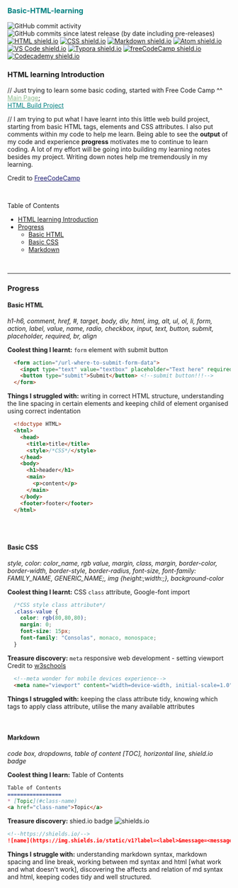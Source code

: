 <h3><a name="title" style="color: Teal;"><b>Basic-HTML-learning</b></a></h3>

<img alt="GitHub commit activity" src="https://img.shields.io/github/commit-activity/m/mcjoules/html-learning?color=brightgreen&logo=github"> <img alt="GitHub commits since latest release (by date including pre-releases)" src="https://img.shields.io/github/commits-since/mcjoules/html-learning/v1.0.0?color=brightgreen&include_prereleases&logo=github">
<a href="https://html.spec.whatwg.org/" target="_blank"><img alt="HTML shield.io" src="https://img.shields.io/static/v1?label=HTML&message=build&color=green&logo=HTML5"></a>
<a href="https://www.w3.org/Style/CSS/Overview.en.html" target="_blank"><img alt="CSS shield.io" src="https://img.shields.io/static/v1?label=CSS&message=build&color=green&logo=CSS3"></a>
<a href="https://daringfireball.net/projects/markdown/" target="_blank"><img alt="Markdown shield.io" src="https://img.shields.io/static/v1?label=Markdown&message=build&color=green&logo=Markdown"></a>
<a href="https://atom.io/" target="_blank"><img alt="Atom shield.io" src="https://img.shields.io/static/v1?label=Atom&message=editor&color=teal&logo=Atom"></a>
<a href="https://code.visualstudio.com/" target="_blank"><img alt="VS Code shield.io" src="https://img.shields.io/static/v1?label=VS%20Code&message=editor&color=teal&logo=Visual%20Studio%20Code"></a>
<a href="https://typora.io/" target="_blank"><img alt="Typora shield.io" src="https://img.shields.io/static/v1?label=Typora&message=editor&color=teal&logo="></a>
<a href="https://www.freecodecamp.org/" target="_blank"><img alt="freeCodeCamp shield.io" src="https://img.shields.io/static/v1?label=freeCodeCamp&message=course&color=yellow&logo=freeCodeCamp"></a>
<a href="https://www.codecademy.com/learn" target="_blank"><img alt="Codecademy shield.io" src="https://img.shields.io/static/v1?label=Codecademy&message=course&color=yellow&logo=Codecademy"></a>

### HTML learning Introduction
// Just trying to learn some basic coding, started with Free Code Camp ^^<br>
<a href="https://mcjoules.github.io/html-learning" style="color: DarkSeaGreen;">Main Page</a>;<br>
<a href="https://mcjoules.github.io/html-learning/web-build-project/htmlbasic.html" target="_blank" style="color: Teal;"> HTML Build Project</a>

// I am trying to put what I have learnt into this little web build project, starting from basic HTML tags, elements and CSS attributes. I also put comments within my code to help me learn. Being able to see the <b>output</b> of my code and experience <b>progress</b> motivates me to continue to learn coding. A lot of my effort will be going into building my learning notes besides my project. Writing down notes help me tremendously in my learning.

Credit to <a href="https://www.freecodecamp.org/" target="_blank" style="color: MidnightBlue">FreeCodeCamp<a>

<br/>

Table of Contents
- [HTML learning Introduction](#html-learning-introduction)
- [Progress](#progress)
  * [Basic HTML](#basic-html)
  * [Basic CSS](#basic-css)
  * [Markdown](#markdown)

<br/>


---
### Progress

#### Basic HTML
*h1-h6, comment, href, #, target, body, div, html, img, alt, ul, ol, li, form, action, label, value, name, radio, checkbox, input, text, button, submit, placeholder, required, br, align*
<br/>

**Coolest thing I learnt:** `form` element with submit button

  ```html
    <form action="/url-where-to-submit-form-data">
      <input type="text" value="textbox" placeholder="Text here" required> <!--required attribute, required before submit-->
      <button type="submit">Submit</button> <!--submit button!!!-->
    </form>
  ```

**Things I struggled with:** writing in correct HTML structure, understanding the line spacing in certain elements and keeping child of element organised using correct indentation

  ```html
    <!doctype HTML>
    <html>
      <head>
        <title>title</title>
        <style>/*CSS*/</style>
      </head>
      <body>
        <h1>header</h1>
        <main>
          <p>content</p>
        </main>
      </body>
      <footer>footer</footer>
    </html>
  ```
<br/>
<br/>

#### Basic CSS
*style, color: color_name, rgb value, margin, class, margin, border-color, border-width, border-style, border-radius, font-size, font-family: FAMILY_NAME, GENERIC_NAME;, img {height:;width:;}, background-color*
<br/>

**Coolest thing I learnt:** CSS `class` attribute, Google-font import

  ```css
    /*CSS style class attribute*/
    .class-value {
      color: rgb(80,80,80);
      margin: 0;
      font-size: 15px;
      font-family: "Consolas", monaco, monospace;
    }
  ```

**Treasure discovery:** `meta` responsive web development - setting viewport <br>
Credit to <a href="https://www.w3schools.com/css/css_rwd_viewport.asp" target="_blank">w3schools</a>

  ```html
    <!--meta wonder for mobile devices experience-->
    <meta name="viewport" content="width=device-width, initial-scale=1.0">
  ```

**Things I struggled with:** keeping the class attribute tidy, knowing which tags to apply class attribute, utilise the many available attributes
<br/>
<br/>
<br/>

#### Markdown
*code box, dropdowns, table of content [TOC], horizontal line, shield.io badge*
<br/>

**Coolest thing I learn:** Table of Contents

  ```markdown
  Table of Contents
  =================
  * [Topic](#class-name)
  <a href="class-name">Topic</a>
  ```

**Treasure discovery:** shied.io badge ![shields.io](https://img.shields.io/static/v1?label=shields.io&message=badge&color=%3Cbrightgreen%3E&logo=Shields.io)

   ```markdown
  <!--https://shields.io/-->
  ![name](https://img.shields.io/static/v1?label=<label>&message=<message>&color=<color>&logo=<name>)
  ```

**Things I struggle with:** understanding markdown syntax, markdown spacing and line break, working between md syntax and html [what work and what doesn't work], discovering the affects and relation of md syntax and html, keeping codes tidy and well structured.
